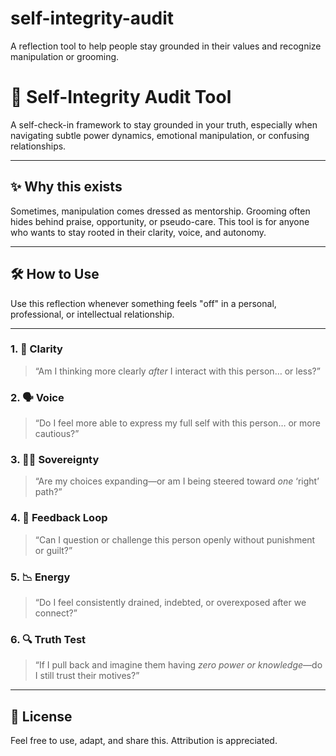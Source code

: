 # self-integrity-audit
A reflection tool to help people stay grounded in their values and recognize manipulation or grooming.



# 🧭 Self-Integrity Audit Tool

A self-check-in framework to stay grounded in your truth, especially when navigating subtle power dynamics, emotional manipulation, or confusing relationships.

---

## ✨ Why this exists

Sometimes, manipulation comes dressed as mentorship. Grooming often hides behind praise, opportunity, or pseudo-care. This tool is for anyone who wants to stay rooted in their clarity, voice, and autonomy.

---

## 🛠️ How to Use

Use this reflection whenever something feels "off" in a personal, professional, or intellectual relationship.

---

### 1. 🧠 Clarity
> “Am I thinking more clearly *after* I interact with this person… or less?”

### 2. 🗣️ Voice
> “Do I feel more able to express my full self with this person… or more cautious?”

### 3. 🧍‍♀️ Sovereignty
> “Are my choices expanding—or am I being steered toward *one* ‘right’ path?”

### 4. 🔄 Feedback Loop
> “Can I question or challenge this person openly without punishment or guilt?”

### 5. 📉 Energy
> “Do I feel consistently drained, indebted, or overexposed after we connect?”

### 6. 🔍 Truth Test
> “If I pull back and imagine them having *zero power or knowledge*—do I still trust their motives?”

---

## 🌱 License

Feel free to use, adapt, and share this. Attribution is appreciated.


